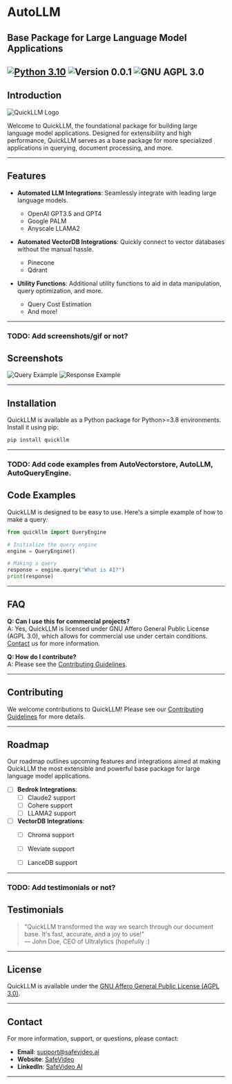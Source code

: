 
# AutoLLM

## Base Package for Large Language Model Applications

[![Python 3.10](https://img.shields.io/badge/python-3.10-blue.svg)](https://www.python.org/downloads/release/python-3100/)
![Version 0.0.1](https://img.shields.io/badge/version-0.0.1-blue)
![GNU AGPL 3.0](https://img.shields.io/badge/license-AGPL_3.0-green)
---

## Introduction

![QuickLLM Logo](logo.png)

Welcome to QuickLLM, the foundational package for building large language model applications. Designed for extensibility and high performance, QuickLLM serves as a base package for more specialized applications in querying, document processing, and more.

---

## Features

- **Automated LLM Integrations**: Seamlessly integrate with leading large language models.
    - OpenAI GPT3.5 and GPT4
    - Google PALM
    - Anyscale LLAMA2

- **Automated VectorDB Integrations**: Quickly connect to vector databases without the manual hassle.
    - Pinecone
    - Qdrant

- **Utility Functions**: Additional utility functions to aid in data manipulation, query optimization, and more.
    - Query Cost Estimation
    - And more!

---

### TODO: Add screenshots/gif or not?
## Screenshots

![Query Example](query_example.png)
![Response Example](response_example.png)

---

## Installation

QuickLLM is available as a Python package for Python>=3.8 environments. Install it using pip:

```bash
pip install quickllm
```
---

### TODO: Add code examples from AutoVectorstore, AutoLLM, AutoQueryEngine.
## Code Examples

QuickLLM is designed to be easy to use. Here's a simple example of how to make a query:

```python
from quickllm import QueryEngine

# Initialize the query engine
engine = QueryEngine()

# Making a query
response = engine.query("What is AI?")
print(response)
```

---

## FAQ

**Q: Can I use this for commercial projects?**  
A: Yes, QuickLLM is licensed under GNU Affero General Public License (AGPL 3.0), which allows for commercial use under certain conditions. [Contact](#contact) us for more information.


**Q: How do I contribute?**  
A: Please see the [Contributing Guidelines](LINK_TO_CONTRIBUTING_GUIDELINES).

---

## Contributing

We welcome contributions to QuickLLM! Please see our [Contributing Guidelines](LINK_TO_CONTRIBUTING_GUIDELINES) for more details.

---

## Roadmap

Our roadmap outlines upcoming features and integrations aimed at making QuickLLM the most extensible and powerful base package for large language model applications.

- [ ] **Bedrok Integrations**:
    - [ ] Claude2 support
    - [ ] Cohere support
    - [ ] LLAMA2 support

- [ ] **VectorDB Integrations**:
    - [ ] Chroma support
    - [ ] Weviate support
    - [ ] LanceDB support


---
### TODO: Add testimonials or not?
## Testimonials

> "QuickLLM transformed the way we search through our document base. It's fast, accurate, and a joy to use!"  
> — John Doe, CEO of Ultralytics (hopefully :)

---

## License

QuickLLM is available under the [GNU Affero General Public License (AGPL 3.0)](LICENSE.txt).

---

## Contact

For more information, support, or questions, please contact:

- **Email**: [support@safevideo.ai](mailto:support@quickllm.com)
- **Website**: [SafeVideo](https://safevideo.ai/)
- **LinkedIn**: [SafeVideo AI](https://www.linkedin.com/company/safevideo/)
---
